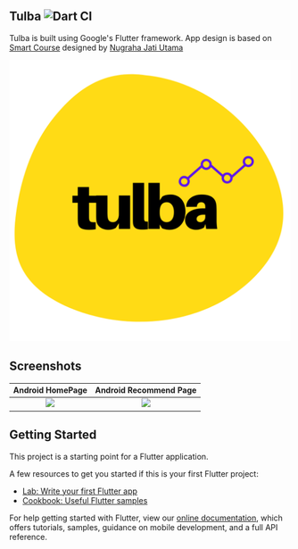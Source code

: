 ## Tulba ![Dart CI](https://github.com/TheAlphamerc/flutter_smart_course/workflows/Dart%20CI/badge.svg)

Tulba is built using Google's Flutter framework. App design is based on [Smart Course](https://dribbble.com/shots/10090738-SmartCourse) designed by [Nugraha Jati Utama](https://dribbble.com/nugrahajatiutama)


<img src="https://github.com/Shahzeb-Kazmi/DSC-Solution-Challenge/blob/master/images/Tulba%20-%20Copy.png"  /> 

## Screenshots

 Android HomePage              |  Android Recommend Page 
:-------------------------:|:-------------------------:
![](https://github.com/TheAlphamerc/flutter_smart_course/blob/master/screenshots/screenshot_1.jpg?raw=true)|![](https://github.com/TheAlphamerc/flutter_smart_course/blob/master/screenshots/screenshot_2.jpg?raw=true)


## Getting Started

This project is a starting point for a Flutter application.

A few resources to get you started if this is your first Flutter project:

- [Lab: Write your first Flutter app](https://flutter.dev/docs/get-started/codelab)
- [Cookbook: Useful Flutter samples](https://flutter.dev/docs/cookbook)

For help getting started with Flutter, view our
[online documentation](https://flutter.dev/docs), which offers tutorials,
samples, guidance on mobile development, and a full API reference.




